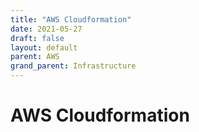 ```yaml
---
title: "AWS Cloudformation"
date: 2021-05-27
draft: false
layout: default
parent: AWS
grand_parent: Infrastructure
---
```


# AWS Cloudformation